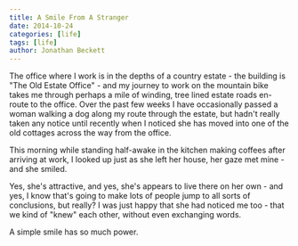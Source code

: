 ```yaml
---
title: A Smile From A Stranger
date: 2014-10-24
categories: [life]
tags: [life]
author: Jonathan Beckett
---
```


The office where I work is in the depths of a country estate - the building is "The Old Estate Office" - and my journey to work on the mountain bike takes me through perhaps a mile of winding, tree lined estate roads en-route to the office. Over the past few weeks I have occasionally passed a woman walking a dog along my route through the estate, but hadn't really taken any notice until recently when I noticed she has moved into one of the old cottages across the way from the office.

This morning while standing half-awake in the kitchen making coffees after arriving at work, I looked up just as she left her house, her gaze met mine - and she smiled.

Yes, she's attractive, and yes, she's appears to live there on her own - and yes, I know that's going to make lots of people jump to all sorts of conclusions, but really? I was just happy that she had noticed me too - that we kind of "knew" each other, without even exchanging words.

A simple smile has so much power.
